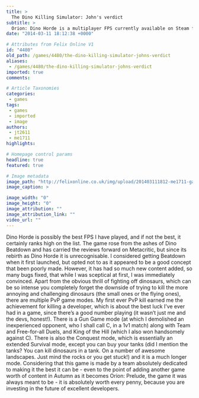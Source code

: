 ```yaml
---
title: >
  The Dino Killing Simulator: John's verdict
subtitle: >
  Orion: Dino Horde is a multiplayer FPS currently available on Steam for £11.99. The game’s main aim is to co-operate with your team mates while you fend off hordes of vicious dinosaurs. While the low score of 36 on Metacritic, which was actually for Dino Beatdown (the previous iteration of this game
date: "2014-03-11 18:12:38 +0000"

# Attributes from Felix Online V1
id: "4480"
old_path: /games/4480/the-dino-killing-simulator-johns-verdict
aliases:
 - /games/4480/the-dino-killing-simulator-johns-verdict
imported: true
comments:

# Article Taxonomies
categories:
 - games
tags:
 - games
 - imported
 - image
authors:
 - jt2611
 - me1711
highlights:

# Homepage control params
headline: true
featured: true

# Image metadata
image_path: "http://felixonline.co.uk/img/upload/201403111812-me1711-games_dinohorde.jpg"
image_caption: >

image_width: "0"
image_height: "0"
image_attribution: ""
image_attribution_link: ""
video_url: ""
---
```


Dino Horde is possibly the best FPS I have played, and if not the best, it certainly ranks high on the list. The game rose from the ashes of Dino Beatdown and has carried the reviews forward on Metacritic, but since its rebirth as Dino Horde it is unrecognisable. I considered getting Beatdown when it first launched, but opted not to as it appeared to be a good concept that been poorly made. However, it has had so much new content added, so many bugs fixed, that while I was sceptical at first, I was immediately convinced. Apart from the obvious thrill of fighting off dinosaurs, which can be so intense you completely forget the downside of trying to kill the more annoying and challenging dinosaurs (the small ones or the flying ones), there are multiple PvP game modes. My first ever PvP kill earned me the achievement for killing a developer, which is about the best luck I’ve ever had in a game, since there’s a good number playing (it wasn’t just me and the devs, honest!). There is a Gun Game mode (at which I demolished an inexperienced opponent, who I shall call C, in a 1v1 match) along with Team and Free-for-all Duels, and King of the Hill (which I also won handsomely against C). There is also the Conquest mode, which is essentially an extended Survival mode, except you can buy your tanks (did I mention the tanks? You can kill dinosaurs in a tank. On a number of awesome landscapes. Just mind the rocks or you get stuck!) and it is a much longer mode. Considering that this game is made by a team absolutely dedicated to making it the best it can be - even to the point of adding another game worth of content in Autumn as it becomes Orion: Prelude, the game it was always meant to be - it is absolutely worth every penny, because you are investing in the future of excellent developers.
